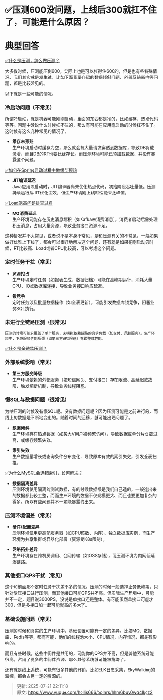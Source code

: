 # ✅压测600没问题，上线后300就扛不住了，可能是什么原因？

# 典型回答


[✅什么是压测，怎么做压测？](https://www.yuque.com/hollis666/oolnrs/wrzi8qgk7ridgslp)



大多数时候，压测能压倒600，实际上也是可以扛得住600的，但是也有些特殊情况，我们其实就是发生过，比如下面我要介绍的数据倾斜问题、外部系统影响等问题，都是比较常见的。



以下就是一些可能的情况。



### **冷启动问题（不常见）**
所谓冷启动，就是机器可能刚刚启动，里面的东西都是冷的，比如缓存、热点代码等等。问题中没说什么时候扛不住的，那么有可能在应用刚启动的时候扛不住了。这时候有这么几种常见的情况了。



+ **缓存未预热**  
生产环境启动时缓存为空，那么就会有大量请求穿透到数据库，导致DB负载激增，而且DB的RT也要比缓存长。而压测环境可能已预加载数据，并没有暴露这个问题。



[✅如何在Spring启动过程中做缓存预热](https://www.yuque.com/hollis666/oolnrs/hnprw0zg14t9gbva)



+ **JIT编译延迟**  
Java应用冷启动时，JIT编译器尚未优化热点代码，初始阶段吞吐量低。压测持续运行后JIT优化生效，但生产环境刚上线时性能未达峰值。



[✅Load飙高问题排查过程](https://www.yuque.com/hollis666/oolnrs/uq7bul)



+ **MQ消费延迟**  
生产环境可能存在历史消息堆积（如Kafka未消费消息），消费者启动后需处理积压消息，占用大量资源，导致业务接口资源不足。



这种情况并不太常见，或者说不是本身不常见，是和压测有关的不常见，一般如果做好优雅上下线了，都会可以很好地解决这个问题，还有就是如果在刚启动的时候，RT比较高、Load或者CPU比较高，可以考虑这个问题。



### **定时任务干扰（常见）**
+ **资源抢占**  
生产环境定时任务（如报表生成、数据归档）可能在高峰期运行，消耗大量CPU、IO或数据库连接，导致业务接口响应延迟。



+ **锁竞争**  
定时任务涉及批量数据操作（如全表更新），可能引发数据库锁竞争，阻塞业务SQL执行。



### **未进行全链路压测（很常见）**
  
	压测的时候可能只覆盖了单个服务，未模拟依赖链路的真实负载（如支付、风控服务）。生产环境中，下游服务性能瓶颈（如第三方API限速）拖累整体性能。



[✅什么是全链路压测？](https://www.yuque.com/hollis666/oolnrs/igx3g283upzhgpm4)



### **外部系统影响（常见）**
+ **第三方服务降级**  
生产环境依赖的外部服务（如短信网关、支付接口）存在限流、高延迟或故障，触发熔断机制，导致业务线程阻塞。



### **慢SQL与数据问题（很常见）**


为啥压测的时候没有慢SQL呢。没有数据问题呢？因为压测可能是之前进行的，而线上的数据是不断地变化的。随着时间的迁移，就可能出现问题了。



+ **数据倾斜**  
生产环境存在热点数据（如某大V用户被频繁访问），导致数据库单分片负载过高，或缓存频繁失效。



+ **索引失效**  
生产数据量增长或查询条件分布变化，导致原本有效的索引失效，引发全表扫描。



[✅为什么MySQL会选错索引，如何解决？](https://www.yuque.com/hollis666/oolnrs/ghy5i20ie717exee)



+ **数据隔离差异**  
压测环境使用隔离的测试数据，有的时候数据都是我们自己造的，一般造出来的数据都比较工整，而而生产环境的数据不仅规模更大、而且也要更加复杂的得多。所以有些问题并不一定能暴露的出来。



### **压测环境偏差（常见）**
+ **硬件/配置差异**  
压测环境使用更高配服务器（如CPU核数、内存）、独立数据库实例，而生产环境为共享集群或容器化部署（资源受K8s限制）。



+ **网络拓扑差异**  
生产环境存在跨机房调用、公网传输（如OSS存储），而压测环境为内网低延迟链路。



### **其他接口QPS干扰（常见）**


这个和前面那个定时任务干扰差不多的情况。压测的时候一般选择业务低峰期，只针对受压接口进行压测，而其他接口可能QPS并不高。但实际生产环境中，可能并不一定，题目说300QPS，没说是单接口还是整体。有可能虽然单接口可能才300，但是多接口加一起可能就高的多大了。



### **基础设施问题（常见）**


压测的时候和真实的生产环境中，基础设置可能有一定的差异。比如MQ、数据库、Redis等等，都有可能，他们的线程池大小、CPU情况，内存情况，都是有影响的。



而且有些时候，这些中间件是共用的，可能你的QPS并不高，但是其他系统可能很高，占用了更多的中间件资源，那么其他系统就可能被拖垮了。



还有就是线上系统，可能有很多其他的开销，比如ELK日志采集，SkyWalking的监控，都会占用一定的资源的。



> 更新: 2025-07-21 22:11:18  
> 原文: <https://www.yuque.com/hollis666/oolnrs/hhm6buv0wq4lkgz2>